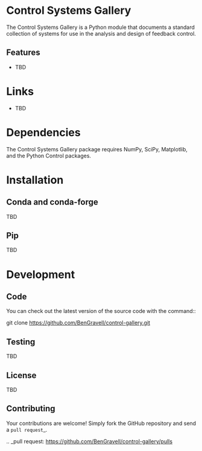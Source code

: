 Control Systems Gallery
=======================

The Control Systems Gallery is a Python module that 
documents a standard collection of systems for use in
the analysis and design of feedback control.

Features
--------

- TBD


Links
=====

- TBD


Dependencies
============

The Control Systems Gallery package requires NumPy, SciPy, Matplotlib, and the Python Control packages. 


Installation
============

Conda and conda-forge
---------------------

TBD

Pip
---

TBD


Development
===========

Code
----

You can check out the latest version of the source code with the command::

  git clone https://github.com/BenGravell/control-gallery.git

Testing
-------

TBD

License
-------

TBD

Contributing
------------

Your contributions are welcome!  Simply fork the GitHub repository and send a
`pull request`_.

.. _pull request: https://github.com/BenGravell/control-gallery/pulls
